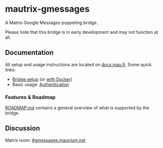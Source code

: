 # mautrix-gmessages
A Matrix-Google Messages puppeting bridge.

Please note that this bridge is in early development and may not function at all.

## Documentation
All setup and usage instructions are located on [docs.mau.fi]. Some quick links:

[docs.mau.fi]: https://docs.mau.fi/bridges/go/gmessages/index.html

* [Bridge setup](https://docs.mau.fi/bridges/go/setup.html?bridge=gmessages)
  (or [with Docker](https://docs.mau.fi/bridges/general/docker-setup.html?bridge=gmessages))
* Basic usage: [Authentication](https://docs.mau.fi/bridges/go/gmessages/authentication.html)

### Features & Roadmap
[ROADMAP.md](https://github.com/mautrix/gmessages/blob/master/ROADMAP.md)
contains a general overview of what is supported by the bridge.

## Discussion
Matrix room: [#gmessages:maunium.net](https://matrix.to/#/#gmessages:maunium.net)
